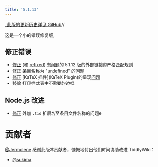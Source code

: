 ```yaml
---
title: '5.1.13'
---
```


_[此版的更新历史详见 GitHub](https:_github.com/Jermolene/TiddlyWiki5/compare/v5.1.12...v5.1.13)//

这是一个小的错误修复版。

## 修正错误

* [修正](https://github.com/Jermolene/TiddlyWiki5/commit/e49d310ea943916089b5381b00df20b1f9a9e52e) (和 [refixed](https://github.com/Jermolene/TiddlyWiki5/commit/782553eb62ccfea31ad249911c3230e2137a07dd)) [有问题](https://github.com/Jermolene/TiddlyWiki5/issues/2501)的 5.1.12 版的外部链接的严格匹配规则
* [修正](https://github.com/Jermolene/TiddlyWiki5/commit/e282ff1d92d6d3abaf9fd50c9deff464ac028ad7) 条目名称为 "undefined" 的[问题](https://github.com/Jermolene/TiddlyWiki5/issues/2507)
* [修正](https://github.com/Jermolene/TiddlyWiki5/commit/487d6642e34e5eb685ad83a11c8514dbc6fc4d89) [KaTeX 插件](KaTeX Plugin)的呈现[问题](https://github.com/Jermolene/TiddlyWiki5/issues/2500)
* [移除](https://github.com/Jermolene/TiddlyWiki5/commit/8f6178acfce1f4f49d1a7d234c25dcbf0256aa10) 打印样式表中不需要的边框

## Node.js 改进

* [修正](https://github.com/Jermolene/TiddlyWiki5/pull/2504) 外加 `.tid` 扩展名至条目文件名称的问题e

# 贡献者

[@Jermolene](https://github.com/Jermolene) 感谢此版本贡献者，慷慨地付出他们时间协助改进 TiddlyWiki：

* [@sukima](https://github.com/sukima)
